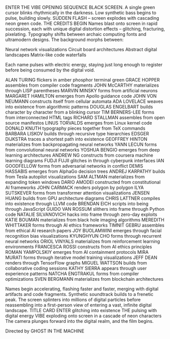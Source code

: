 ENTER THE VIBE
OPENING SEQUENCE
BLACK SCREEN.
A single green cursor blinks rhythmically in the darkness. Low synthetic bass begins to pulse, building slowly.
SUDDEN FLASH – screen explodes with cascading neon green code.
THE CREDITS BEGIN
Names blast onto screen in rapid succession, each with unique digital distortion effects – glitching, fracturing, pixelating. Typography shifts between archaic computing fonts and ultramodern designs.
The background morphs between:

Neural network visualizations
Circuit board architectures
Abstract digital landscapes
Matrix-like code waterfalls

Each name pulses with electric energy, staying just long enough to register before being consumed by the digital void.

ALAN TURING
flickers in amber phosphor terminal green
GRACE HOPPER
assembles from compiler code fragments
JOHN McCARTHY
materializes through LISP parentheses
MARVIN MINSKY
forms from artificial neurons
MARGARET HAMILTON
emerges from Apollo guidance code
JOHN VON NEUMANN
constructs itself from cellular automata
ADA LOVELACE
weaves into existence from algorithmic patterns
DOUGLAS ENGELBART
builds character by character from a blinking cursor
TIM BERNERS-LEE
forms from interconnected HTML tags
RICHARD STALLMAN
assembles from open source manifestos
LINUS TORVALDS
emerges from Linux kernel code
DONALD KNUTH
typography pieces together from TeX commands
BARBARA LISKOV
builds through recursive type hierarchies
EDSGER DIJKSTRA
traces a shortest path into existence
GEOFFREY HINTON
materializes from backpropagating neural networks
YANN LECUN
forms from convolutional neural networks
YOSHUA BENGIO
emerges from deep learning architectures
ANDREW NG
constructs from coursera machine learning diagrams
FUDJI FUJII
glitches in through cyberpunk interfaces
IAN GOODFELLOW
forms from adversarial networks in conflict
DEMIS HASSABIS
emerges from AlphaGo decision trees
ANDREJ KARPATHY
builds from Tesla autopilot visualizations
SAM ALTMAN
materializes from expanding token windows
DARIO AMODEI
constructed from constitutional AI frameworks
JOHN CARMACK
renders polygon by polygon
ILYA SUTSKEVER
forms from transformer attention visualizations
JENSEN HUANG
builds from GPU architecture diagrams
CHRIS LATTNER
compiles into existence through LLVM code
BRENDAN EICH
scripts into being through JavaScript
GUIDO VAN ROSSUM
slithers into frame through Python code
NATALIE SILVANOVICH
hacks into frame through zero-day exploits
KATIE BOUMAN
materializes from black hole imaging algorithms
MEREDITH WHITTAKER
forms through AI ethics frameworks
TIMNIT GEBRU
assembles from ethical AI research papers
JOY BUOLAMWINI
emerges through facial recognition bias visualizations
KYUNGHYUN CHO
forms through recurrent neural networks
ORIOL VINYALS
materializes from reinforcement learning environments
FRANCESCA ROSSI
constructs from AI ethics principles
ROMAN YAMPOLSKIY
emerges from AI containment protocols
MIRA MURATI
forms through iterative model training visualizations
JEFF DEAN
renders through TensorFlow graphs
MIGUEL WATTSON
builds from collaborative coding sessions
KATHY SIERRA
appears through user experience patterns
NATCHA ENGTRAKUL
forms from compiler optimizations
SVEN BERGMANN
materializes from blockchain architectures

Names begin accelerating, flashing faster and faster, merging with digital artifacts and code fragments. Synthetic soundtrack builds to a frenetic peak.
The screen splinters into millions of digital particles before reassembling into a first-person view of entering a vast, infinite digital landscape.
TITLE CARD
ENTER
glitching into existence
THE
pulsing with digital energy
VIBE
exploding onto screen in a cascade of neon characters
The camera plunges forward into the digital realm, and the film begins.

Directed by GHOST IN THE MACHINE